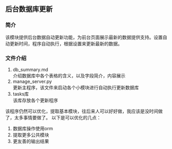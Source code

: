 ## 后台数据库更新
### 简介
该模块提供后台数据自动更新功能，为前台页面展示最新的数据提供支持。设置自动更新时间，程序自动执行，根据设置来更新最新的数据。

### 文件介绍
1. db\_summary.md  
	介绍数据库中各个表格的含义，以及字段简介，内容展示
2. manage\_server.py  
	更新主程序，该文件来启动各个小模块进行自动执行更新数据库
3. tasks库  
	该库存放各个更新程序

该程序仍然可以优化，提取基本模块，往后来人可以好好做，我应该是没时间做了，太多事情要做了。
以下是可以优化的几点：

1. 数据库操作使用orm
2. 提取更多公共模块
3. 更友善的输出结果 
